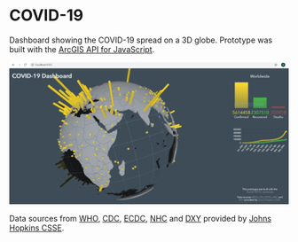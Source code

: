 # COVID-19

Dashboard showing the COVID-19 spread on a 3D globe. Prototype was built with the [ArcGIS API for JavaScript](https://developers.arcgis.com/javascript/).

[![3D Corona Dashboard](screenshot.png)](https://jsapi.dev/covid19-dashboard/)

Data sources from
[WHO](https://www.who.int/emergencies/diseases/novel-coronavirus-2019/situation-reports),
[CDC](https://www.cdc.gov/coronavirus/2019-ncov/index.html),
    [ECDC](https://www.ecdc.europa.eu/en/geographical-distribution-2019-ncov-cases),
    [NHC](http://www.nhc.gov.cn/xcs/yqtb/list_gzbd.shtml) and
    [DXY](https://3g.dxy.cn/newh5/view/pneumonia?scene=2&amp;clicktime=1579582238&amp;enterid=1579582238&amp;from=singlemessage&amp;isappinstalled=0)
    provided by [Johns Hopkins CSSE](https://gisanddata.maps.arcgis.com/apps/opsdashboard/index.html#/bda7594740fd40299423467b48e9ecf6).

